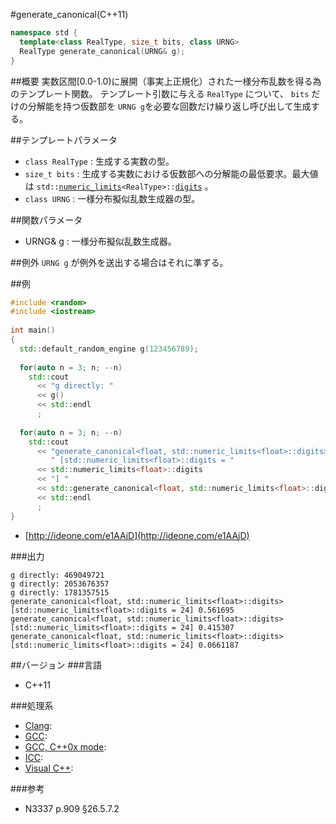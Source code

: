 #generate_canonical(C++11)
```cpp
namespace std {
  template<class RealType, size_t bits, class URNG>
  RealType generate_canonical(URNG& g);
}
```

##概要
実数区間\[0.0-1.0\)に展開（事実上正規化）された一様分布乱数を得る為のテンプレート関数。 
テンプレート引数に与える `RealType` について、 `bits` だけの分解能を持つ仮数部を `URNG g`を必要な回数だけ繰り返し呼び出して生成する。


##テンプレートパラメータ
- `class RealType` : 生成する実数の型。
- `size_t bits` : 生成する実数における仮数部への分解能の最低要求。最大値は `std::`[`numeric_limits`](/reference/limits/numeric_limits.md)`<RealType>::`[`digits`](/reference/limits/numeric_limits/digits) 。
- `class URNG` : 一様分布擬似乱数生成器の型。

##関数パラメータ
- URNG& g : 一様分布擬似乱数生成器。


##例外
`URNG g` が例外を送出する場合はそれに準ずる。


##例
```cpp
#include <random>
#include <iostream>
 
int main()
{
  std::default_random_engine g(123456789);
 
  for(auto n = 3; n; --n)
    std::cout
      << "g directly: "
      << g()
      << std::endl
      ;
 
  for(auto n = 3; n; --n)
    std::cout
      << "generate_canonical<float, std::numeric_limits<float>::digits>"
         " [std::numeric_limits<float>::digits = "
      << std::numeric_limits<float>::digits
      << "] "
      << std::generate_canonical<float, std::numeric_limits<float>::digits>(g)
      << std::endl
      ;
}
```
- [http://ideone.com/e1AAjD](http://ideone.com/e1AAjD)


###出力
```
g directly: 469049721
g directly: 2053676357
g directly: 1781357515
generate_canonical<float, std::numeric_limits<float>::digits> [std::numeric_limits<float>::digits = 24] 0.561695
generate_canonical<float, std::numeric_limits<float>::digits> [std::numeric_limits<float>::digits = 24] 0.415307
generate_canonical<float, std::numeric_limits<float>::digits> [std::numeric_limits<float>::digits = 24] 0.0661187
```

##バージョン
###言語
- C++11

###処理系
- [Clang](/implementation#clang.md): 
- [GCC](/implementation#gcc.md): 
- [GCC, C++0x mode](/implementation#gcc.md): 
- [ICC](/implementation#icc.md): 
- [Visual C++](/implementation#visual_cpp.md): 

###参考
- N3337 p.909 §26.5.7.2

